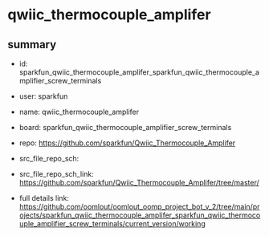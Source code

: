 # qwiic_thermocouple_amplifer
 
## summary 
* id: sparkfun_qwiic_thermocouple_amplifer_sparkfun_qwiic_thermocouple_amplifier_screw_terminals
* user: sparkfun
* name: qwiic_thermocouple_amplifer
* board: sparkfun_qwiic_thermocouple_amplifier_screw_terminals
* repo: https://github.com/sparkfun/Qwiic_Thermocouple_Amplifer



* src_file_repo_sch: 
* src_file_repo_sch_link: https://github.com/sparkfun/Qwiic_Thermocouple_Amplifer/tree/master/
* full details link: https://github.com/oomlout/oomlout_oomp_project_bot_v_2/tree/main/projects/sparkfun_qwiic_thermocouple_amplifer_sparkfun_qwiic_thermocouple_amplifier_screw_terminals/current_version/working  







